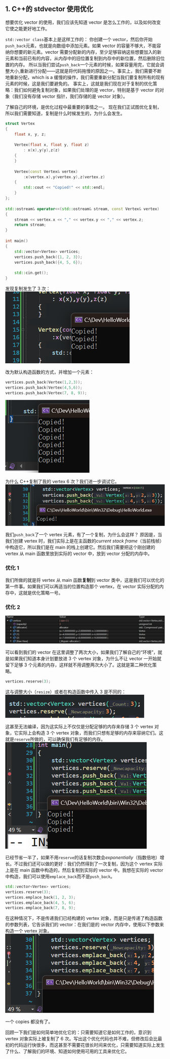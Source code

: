 ## 1. C++的 stdvector 使用优化

想要优化 vector 的使用，我们应该先知道 vector 是怎么工作的，以及如何改变它使之能更好地工作。

`std::vector class`基本上是这样工作的：
你创建一个 vector，然后你开始`push_back`元素，也就是向数组中添加元素。如果 vector 的容量不够大，不能容纳你想要的新元素。vector 需要分配新的内存，至少足够容纳这些想要加入的新元素和当前已有的内容，从内存中的旧位置复制到内存中的新位置，然后删除旧位置的内存。
所以当我们尝试`push_back`一个元素的时候，如果容量用完，它就会调整大小,重新进行分配——这就是将代码拖慢的原因之一。事实上，我们需要不断地重新分配，which is a 缓慢的操作，我们需要重新分配当我们要复制所有的现有元素的时候，这是我们要避免的。
事实上，这就是我们现在对于复制的优化策略：我们如何避免复制对象，如果我们处理的是 vector，特别是基于 vector 的对象（我们没有存储 vector 指针，我们存储的是 vector 对象）。

了解自己的环境，是优化过程中最重要的事情之一。
现在我们正试图优化复制，所以我们需要知道，复制是什么时候发生的，为什么会发生。

```cpp
struct Vertex
{
	float x, y, z;

	Vertex(float x, float y, float z)
		: x(x),y(y),z(z)
	{
	}

	Vertex(const Vertex& vertex)
		:x(vertex.x),y(vertex.y),z(vertex.z)
	{
		std::cout << "Copied!" << std::endl;
	}
};

std::ostream& operator<<(std::ostream& stream, const Vertex& vertex)
{
	stream << vertex.x << "," << vertex.y << "," << vertex.z;
	return stream;
}

int main()
{
	std::vector<Vertex> vertices;
	vertices.push_back({1, 2, 3});
	vertices.push_back({4, 5, 6});

	std::cin.get();
}
```

发现复制发生了 3 次：
![](./storage%20bag/Pasted%20image%2020230712215507.png)

改为默认构造函数的方式，并增加一个元素：

```cpp
vertices.push_back(Vertex(1,2,3));
vertices.push_back(Vertex(4,5,6));
vertices.push_back(Vertex(7, 8, 9));
```

![](./storage%20bag/Pasted%20image%2020230712215757.png)

为什么 C++复制了我的 vertex 6 次？我们进一步调试它。
![](./storage%20bag/Pasted%20image%2020230712215910.png)

我们`push_back`了一个 vertex 元素，有了一个复制，为什么会这样？
原因是，当我们创建 vertex 时，我们实际上是在主函数的*current stack frame*（当前栈帧）中构造它，所以我们是在 main 的栈上创建它。然后我们需要把这个刚创建的 vertex 从 main 函数里放到实际的 vector 中，放到 vector 分配的内存中。

### 优化 1

我们所做的就是将 vertex 从 main 函数**复制**到 vector 类中，这是我们可以优化的第一件事。如果我们可以再适当的位置构造那个 vertex，在 vector 实际分配的内存中，这就是优化策略一号。

### 优化 2

![](./storage%20bag/Pasted%20image%2020230712220616.png)

可以看到我们的 vector 在这里调整了两次大小，如果我们了解自己的“环境”，就是如果我们知道本身计划要放进 3 个 vertex 对象，为什么不让 vector 一开始就留下足够 3 个元素的内存，这样就不用调整两次大小了。这就是第二种优化策略。

```cpp
vertices.reserve(3);
```

这与调整大小（`resize`）或者在构造函数中传入 3 是不同的：
![](./storage%20bag/Pasted%20image%2020230712221136.png)

这甚至无法编译，因为这实际上不仅仅是分配足够的内存来存储 3 个 vertex 对象，它实际上会构造 3 个 vertex 对象，而我们只想有足够的内存来容纳它们。这就是`reserve`所做的，可以确保我们有足够的内存。
![](./storage%20bag/Pasted%20image%2020230712221403.png)

已经节省一半了，如果不用`reserve`的话复制次数会*exponentially*（指数倍地）增长。不过我们还可以做的更好：我们仍然得到了一次复制，因为这个 vertex 实际上是在 main 函数中构造的，然后复制到实际的 vector 中。我想在实际的 vector 中构造，我们可以使用`emplace_back`而不是`push_back`。

```cpp
std::vector<Vertex> vertices;
vertices.reserve(3);
vertices.emplace_back(1, 2, 3);
vertices.emplace_back(4, 5, 6);
vertices.emplace_back(7, 8, 9);
```

在这种情况下，不是传递我们已经构建的 vertex 对象，而是只是传递了构造函数的参数列表，它告诉我们的 vector：在我们是的 vector 内存中，使用以下参数来构造一个 vertex 对象。
![](./storage%20bag/Pasted%20image%2020230712222016.png)

一个 copies 都没有了。

回顾一下我们是如何简单地优化它的：只需要知道它是如何工作的，意识到 vertex 对象实际上被复制了 6 次。写出这个优化代码也并不难，但修改后会比最初的代码运行快很多，而这甚至不需要花很长时间来优化，只需要知道实际上发生了什么、了解我们的环境、知道如何使用可用的工具来优化它。
